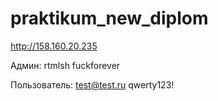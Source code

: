 # praktikum_new_diplom
http://158.160.20.235 

Админ:
rtmlsh 
fuckforever  

Пользователь:
test@test.ru 
qwerty123!
